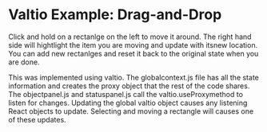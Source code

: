 # Valtio Example: Drag-and-Drop

Click and hold on a rectanlge on the left to move it around. The right hand side will hightlight the item you are moving and update with itsnew location. You can add new rectanlges and reset it back to the original state when you are done.

This was implemented using valtio. The globalcontext.js file has all the state information and creates the proxy object that the rest of the code shares. The objectpanel.js and statuspanel.js call the valtio.useProxymethod to listen for changes. Updating the global valtio object causes any listening React objects to update. Selecting and moving a rectangle will causes one of these updates.

